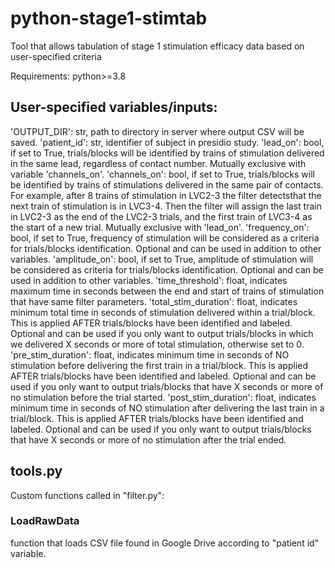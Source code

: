 # python-stage1-stimtab
Tool that allows tabulation of stage 1 stimulation efficacy data based on user-specified criteria

Requirements: python>=3.8

## User-specified variables/inputs:

'OUTPUT_DIR': str, path to directory in server where output CSV will be saved.
'patient_id': str, identifier of subject in presidio study.
'lead_on': bool, if set to True, trials/blocks will be identified by trains of stimulation delivered in the same lead, regardless of contact number. Mutually exclusive with variable 'channels_on'.
'channels_on': bool, if set to True, trials/blocks will be identified by trains of stimulations delivered in the same pair of contacts. For example, after 8 trains of stimulation in LVC2-3 the filter detectsthat the next train of stimulation is in LVC3-4. Then the filter will assign the last train in LVC2-3 as the end of the LVC2-3 trials, and the first train of LVC3-4 as the start of a new trial. Mutually exclusive with 'lead_on'.
'frequency_on': bool, if set to True, frequency of stimulation will be considered as a criteria for trials/blocks identification. Optional and can be used in addition to other variables. 
'amplitude_on': bool, if set to True, amplitude of stimulation will be considered as criteria for trials/blocks identification. Optional and can be used in addition to other variables. 
'time_threshold': float, indicates maximum time in seconds between the end and start of trains of stimulation that have same filter parameters. 
'total_stim_duration': float, indicates minimum total time in seconds of stimulation delivered within a trial/block. This is applied AFTER trials/blocks have been identified and labeled. Optional and can be used if you only want to output trials/blocks in which we delivered X seconds or more of total stimulation, otherwise set to 0.
'pre_stim_duration': float, indicates minimum time in seconds of NO stimulation before delivering the first train in a trial/block. This is applied AFTER trials/blocks have been identified and labeled. Optional and can be used if you only want to output trials/blocks that have X seconds or more of no stimulation before the trial started. 
'post_stim_duration': float, indicates minimum time in seconds of NO stimulation after delivering the last train in a trial/block. This is applied AFTER trials/blocks have been identified and labeled. Optional and can be used if you only want to output trials/blocks that have X seconds or more of no stimulation after the trial ended.

     
## tools.py
Custom functions called in "filter.py":
### LoadRawData
function that loads CSV file found in Google Drive according to "patient id" variable. 
